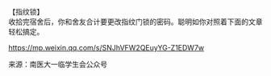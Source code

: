 【指纹锁】<br>
收拾完宿舍后，你和舍友合计要更改指纹门锁的密码。聪明如你对照着下面的文章轻松搞定。<br>

<https://mp.weixin.qq.com/s/SNJhVFW2QEuyYG-Z1EDW7w>

来源：南医大一临学生会公众号<br>